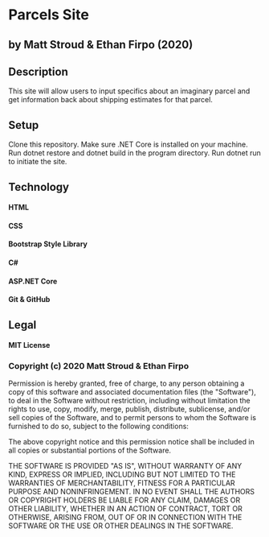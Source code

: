 # Parcels Site

## by Matt Stroud & Ethan Firpo (2020)

## Description

This site will allow users to input specifics about an imaginary parcel and get information back about shipping estimates for that parcel.

## Setup

Clone this repository. Make sure .NET Core is installed on your machine. Run dotnet restore and dotnet build in the program directory. Run dotnet run to initiate the site.

## Technology

#### HTML
#### CSS
#### Bootstrap Style Library
#### C#
#### ASP.NET Core
#### Git & GitHub

## Legal

#### MIT License

### Copyright (c) 2020 Matt Stroud & Ethan Firpo

Permission is hereby granted, free of charge, to any person obtaining a copy
of this software and associated documentation files (the "Software"), to deal
in the Software without restriction, including without limitation the rights
to use, copy, modify, merge, publish, distribute, sublicense, and/or sell
copies of the Software, and to permit persons to whom the Software is
furnished to do so, subject to the following conditions:

The above copyright notice and this permission notice shall be included in all
copies or substantial portions of the Software.

THE SOFTWARE IS PROVIDED "AS IS", WITHOUT WARRANTY OF ANY KIND, EXPRESS OR
IMPLIED, INCLUDING BUT NOT LIMITED TO THE WARRANTIES OF MERCHANTABILITY,
FITNESS FOR A PARTICULAR PURPOSE AND NONINFRINGEMENT. IN NO EVENT SHALL THE
AUTHORS OR COPYRIGHT HOLDERS BE LIABLE FOR ANY CLAIM, DAMAGES OR OTHER
LIABILITY, WHETHER IN AN ACTION OF CONTRACT, TORT OR OTHERWISE, ARISING FROM,
OUT OF OR IN CONNECTION WITH THE SOFTWARE OR THE USE OR OTHER DEALINGS IN THE
SOFTWARE.
